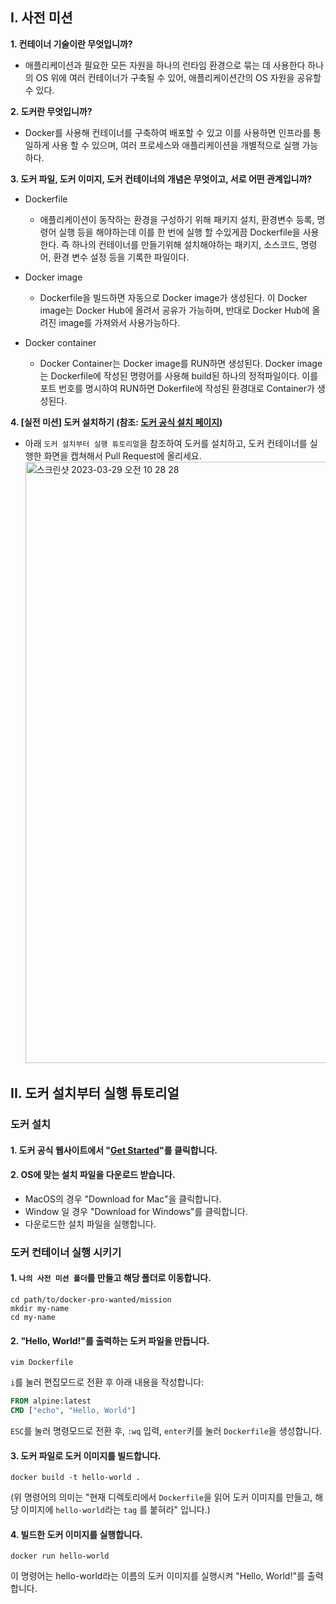 ## I. 사전 미션
**1. 컨테이너 기술이란 무엇입니까?**
- 애플리케이션과 필요한 모든 자원을 하나의 런타임 환경으로 묶는 데 사용한다
하나의 OS 위에 여러 컨테이너가 구축될 수 있어, 애플리케이션간의 OS 자원을 공유할 수 있다.

**2. 도커란 무엇입니까?**
- Docker를 사용해 컨테이너를 구축하여 배포할 수 있고 이를 사용하면 인프라를 통일하게 사용 할 수 있으며,
여러 프로세스와 애플리케이션을 개별적으로 실행 가능하다.

**3. 도커 파일, 도커 이미지, 도커 컨테이너의 개념은 무엇이고, 서로 어떤 관계입니까?**
- Dockerfile
  - 애플리케이션이 동작하는 환경을 구성하기 위해 패키지 설치, 환경변수 등록, 명령어 실행 등을 해야하는데 이를 한 번에 실행 할 수있게끔 Dockerfile을 사용한다.
즉 하나의 컨테이너를 만들기위해 설치해야하는 패키지, 소스코드, 명령어, 환경 변수 설정 등을 기록한 파일이다.

- Docker image
  - Dockerfile을 빌드하면 자동으로 Docker image가 생성된다.
이 Docker image는 Docker Hub에 올려서 공유가 가능하며, 반대로 Docker Hub에 올려진 image를 가져와서 사용가능하다.

- Docker container
  - Docker Container는 Docker image를 RUN하면 생성된다. 
Docker image는 Dockerfile에 작성된 명령어를 사용해 build된 하나의 정적파일이다. 
이를 포트 번호를 명시하여 RUN하면 Dokerfile에 작성된 환경대로 Container가 생성된다.

**4. [실전 미션] 도커 설치하기 (참조: [도커 공식 설치 페이지](https://docs.docker.com/engine/install/))**
- 아래 `도커 설치부터 실행 튜토리얼`을 참조하여 도커를 설치하고, 도커 컨테이너를 실행한 화면을 캡쳐해서 Pull Request에 올리세요.
  <img width="962" alt="스크린샷 2023-03-29 오전 10 28 28" src="https://user-images.githubusercontent.com/52391627/228403162-6210f60b-5dae-45b0-9017-eff4d94c3c84.png">



## II. 도커 설치부터 실행 튜토리얼
### 도커 설치
#### 1. 도커 공식 웹사이트에서 "[Get Started](https://www.docker.com/get-started)"를 클릭합니다.
#### 2. OS에 맞는 설치 파일을 다운로드 받습니다.
- MacOS의 경우 "Download for Mac"을 클릭합니다.
- Window 일 경우 "Download for Windows"를 클릭합니다.
- 다운로드한 설치 파일을 실행합니다.

### 도커 컨테이너 실행 시키기
#### 1. `나의 사전 미션 폴더`를 만들고 해당 폴더로 이동합니다.
```shell
cd path/to/docker-pro-wanted/mission
mkdir my-name
cd my-name
```

#### 2. "Hello, World!"를 출력하는 도커 파일을 만듭니다.
```shell
vim Dockerfile
```
`i`를 눌러 편집모드로 전환 후 아래 내용을 작성합니다:
```Dockerfile
FROM alpine:latest
CMD ["echo", "Hello, World"]
```
`ESC`를 눌러 명령모드로 전환 후, `:wq` 입력, `enter`키를 눌러 `Dockerfile`을 생성합니다.

#### 3. 도커 파일로 도커 이미지를 빌드합니다.
```shell
docker build -t hello-world .
```
(위 명령어의 의미는 "현재 디렉토리에서 `Dockerfile`을 읽어 도커 이미지를 만들고, 해당 이미지에 `hello-world`라는 `tag` 를 붙혀라" 입니다.)

#### 4. 빌드한 도커 이미지를 실행합니다.
```shell
docker run hello-world
```
이 명령어는 hello-world라는 이름의 도커 이미지를 실행시켜 "Hello, World!"를 출력합니다.
